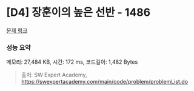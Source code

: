 # [D4] 장훈이의 높은 선반 - 1486 

[문제 링크](https://swexpertacademy.com/main/code/problem/problemDetail.do?contestProbId=AV2b7Yf6ABcBBASw) 

### 성능 요약

메모리: 27,484 KB, 시간: 172 ms, 코드길이: 1,482 Bytes



> 출처: SW Expert Academy, https://swexpertacademy.com/main/code/problem/problemList.do